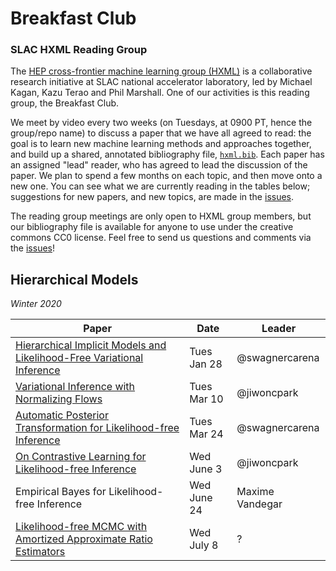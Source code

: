 # Breakfast Club
### SLAC HXML Reading Group

The [HEP cross-frontier machine learning group (HXML)](https://ml.slac.stanford.edu/science/hep) is a collaborative research initiative at SLAC national accelerator laboratory, led by Michael Kagan, Kazu Terao and Phil Marshall. One of our activities is this reading group, the Breakfast Club.

We meet by video every two weeks (on Tuesdays, at 0900 PT, hence the group/repo name) to discuss a paper that we have all agreed to read: the goal is to learn new machine learning methods and approaches together, and build up a shared, annotated bibliography file, [`hxml.bib`](hxml.bib). Each paper has an assigned "lead" reader, who has agreed to lead the discussion of the paper. We plan to spend a few months on each topic, and then move onto a new one. You can see what we are currently reading in the tables below; suggestions for new papers, and new topics, are made in the [issues](https://github.com/drphilmarshall/BreakfastClub/issues). 

The reading group meetings are only open to HXML group members, but our bibliography file is available for anyone to use under the creative commons CC0 license. Feel free to send us questions and comments via the [issues](https://github.com/drphilmarshall/BreakfastClub/issues)! 

## Hierarchical Models
_Winter 2020_

| Paper  	| Date  	| Leader  	|
|---	|---	|---	|
| [Hierarchical Implicit Models and Likelihood-Free Variational Inference](https://arxiv.org/abs/1702.08896)	| Tues Jan 28 | @swagnercarena |
| [Variational Inference with Normalizing Flows](https://arxiv.org/abs/1505.05770)	| Tues Mar 10 | @jiwoncpark	|
| [Automatic Posterior Transformation for Likelihood-free Inference](https://arxiv.org/abs/1905.07488) | Tues Mar 24 | @swagnercarena    |
| [On Contrastive Learning for Likelihood-free Inference](https://arxiv.org/abs/2002.03712) | Wed June 3 | @jiwoncpark|
| Empirical Bayes for Likelihood-free Inference | Wed June 24 | Maxime Vandegar |
| [Likelihood-free MCMC with Amortized Approximate Ratio Estimators](https://arxiv.org/abs/1903.04057) | Wed July 8 | ? |
